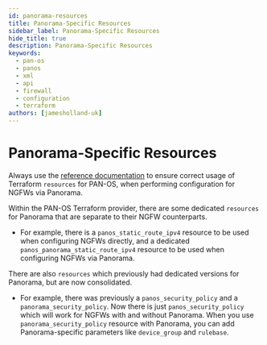 ```yaml
---
id: panorama-resources
title: Panorama-Specific Resources
sidebar_label: Panorama-Specific Resources
hide_title: true
description: Panorama-Specific Resources
keywords:
  - pan-os
  - panos
  - xml
  - api
  - firewall
  - configuration
  - terraform
authors: [jamesholland-uk]
---
```


# Panorama-Specific Resources

Always use the [reference documentation](https://registry.terraform.io/providers/PaloAltoNetworks/panos/latest/docs) to ensure correct usage of Terraform `resources` for PAN-OS, when performing configuration for NGFWs via Panorama.

Within the PAN-OS Terraform provider, there are some dedicated `resources` for Panorama that are separate to their NGFW counterparts.

- For example, there is a `panos_static_route_ipv4` resource to be used when configuring NGFWs directly, and a dedicated `panos_panorama_static_route_ipv4` resource to be used when configuring NGFWs via Panorama.

There are also `resources` which previously had dedicated versions for Panorama, but are now consolidated.

- For example, there was previously a `panos_security_policy` and a `panorama_security_policy`. Now there is just `panos_security_policy` which will work for NGFWs with and without Panorama. When you use `panorama_security_policy` resource with Panorama, you can add Panorama-specific parameters like `device_group` and `rulebase`.
